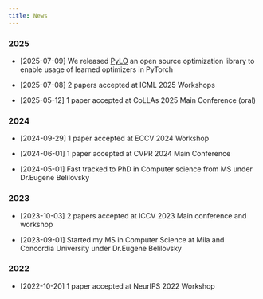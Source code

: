 ```yaml
---
title: News
---
```


### 2025

- [2025-07-09] We released [PyLO](https://github.com/Belilovsky-Lab/pylo) an open source optimization library to enable usage of learned optimizers in PyTorch

- [2025-07-08] 2 papers accepted at ICML 2025 Workshops

- [2025-05-12] 1 paper accepted at CoLLAs 2025 Main Conference (oral)

### 2024

- [2024-09-29] 1 paper accepted at ECCV 2024 Workshop

- [2024-06-01] 1 paper accepted at CVPR 2024 Main Conference

- [2024-05-01] Fast tracked to PhD in Computer science from MS under Dr.Eugene Belilovsky


### 2023

- [2023-10-03] 2 papers accepted at ICCV 2023 Main conference and workshop

- [2023-09-01] Started my MS in Computer Science at Mila and Concordia University under Dr.Eugene Belilovsky



### 2022

- [2022-10-20] 1 paper accepted at NeurIPS 2022 Workshop 